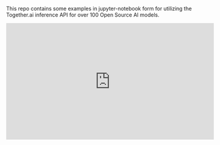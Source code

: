 This repo contains some examples in jupyter-notebook form for utilizing the Together.ai inference API for over 100 Open Source AI models.

<iframe width="560" height="315" src="https://www.youtube.com/embed/_GQfj3jhXVM?si=QWxFCEKFW1PC-lZ9" title="YouTube video player" frameborder="0" allow="accelerometer; autoplay; clipboard-write; encrypted-media; gyroscope; picture-in-picture; web-share" allowfullscreen></iframe>
